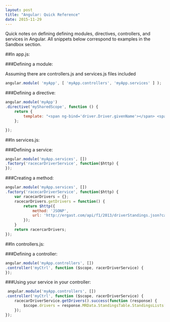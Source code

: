 ```yaml
---
layout: post
title: "Angular: Quick Reference"
date: 2015-11-29
---
```


Quick notes on defining defining modules, directives, controllers, and services in Angular. All snippets below correspond to examples in the Sandbox section.

##In app.js:

###Defining a module:

Assuming there are controllers.js and services.js files included

```js
angular.module( 'myApp', [ 'myApp.controllers', 'myApp.services' ] ); 
```


###Defining a directive:

```js
angular.module('myApp')
.directive('mySharedScope', function () {
    return {
    	template: "<span ng-bind='driver.Driver.givenName'></span> <span ng-bind='driver.Driver.familyName'></span><br /> <a href='driver.Driver.url'>Wikipedia</a>"
    };

});
```


##In services.js:

###Defining a service:

```js
angular.module('myApp.services', [])
.factory('racecarDriverService', function($http) {
});
```

###Creating a method:

```js
angular.module('myApp.services', [])
.factory('racecarDriverService', function($http) {
    var racecarDrivers = {};
    racecarDrivers.getDrivers = function() {
    	return $http({
        	method: 'JSONP', 
        	url: 'http://ergast.com/api/f1/2013/driverStandings.json?callback=JSON_CALLBACK'
      	});
    }
    return racercarDrivers;
});
```


##In controllers.js:

###Defining a controller:

```js
angular.module('myApp.controllers', [])
.controller('myCtrl', function ($scope, racerDriverService) {
});
```

 ###Using your service in your controller:

```js
 angular.module('myApp.controllers', [])
.controller('myCtrl', function ($scope, racerDriverService) {
	racecarDriverService.getDrivers().success(function (response) {
    	$scope.drivers = response.MRData.StandingsTable.StandingsLists[0].DriverStandings;
    });
});
```

